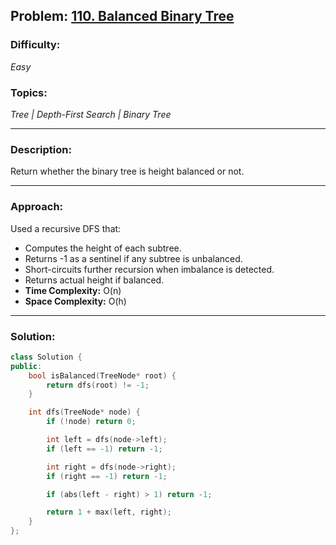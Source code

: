## Problem: [110. Balanced Binary Tree](https://leetcode.com/problems/balanced-binary-tree/)

### Difficulty:
*Easy*

### Topics:
*Tree | Depth-First Search | Binary Tree*

---

### Description:
Return whether the binary tree is height balanced or not.

---

### Approach:
Used a recursive DFS that:
- Computes the height of each subtree.
- Returns -1 as a sentinel if any subtree is unbalanced.
- Short-circuits further recursion when imbalance is detected.
- Returns actual height if balanced.
- **Time Complexity:** O(n)
- **Space Complexity:** O(h)

---

### Solution:
```cpp
class Solution {
public:
    bool isBalanced(TreeNode* root) {
        return dfs(root) != -1;
    }

    int dfs(TreeNode* node) {
        if (!node) return 0;

        int left = dfs(node->left);
        if (left == -1) return -1;

        int right = dfs(node->right);
        if (right == -1) return -1;

        if (abs(left - right) > 1) return -1;

        return 1 + max(left, right);
    }
};
```
